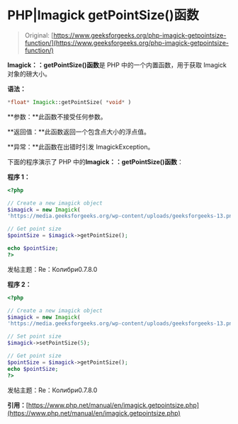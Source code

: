 # PHP|Imagick getPointSize()函数

> Original: [https://www.geeksforgeeks.org/php-imagick-getpointsize-function/](https://www.geeksforgeeks.org/php-imagick-getpointsize-function/)

**Imagick：：getPointSize()函数**是 PHP 中的一个内置函数，用于获取 Imagick 对象的磅大小。

**语法：**

```php
*float* Imagick::getPointSize( *void* )
```

**参数：**此函数不接受任何参数。

**返回值：**此函数返回一个包含点大小的浮点值。

**异常：**此函数在出错时引发 ImagickException。

下面的程序演示了 PHP 中的**Imagick：：getPointSize()函数**：

**程序 1：**

```php
<?php

// Create a new imagick object
$imagick = new Imagick(
'https://media.geeksforgeeks.org/wp-content/uploads/geeksforgeeks-13.png');

// Get point size
$pointSize = $imagick->getPointSize();

echo $pointSize;
?>
```

发帖主题：Re：Колибри0.7.8.0

**程序 2：**

```php
<?php

// Create a new imagick object
$imagick = new Imagick(
'https://media.geeksforgeeks.org/wp-content/uploads/geeksforgeeks-13.png');

// Set point size
$imagick->setPointSize(5);

// Get point size
$pointSize = $imagick->getPointSize();
echo $pointSize;
?>
```

发帖主题：Re：Колибри0.7.8.0

**引用：**[https://www.php.net/manual/en/imagick.getpointsize.php](https://www.php.net/manual/en/imagick.getpointsize.php)